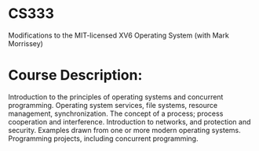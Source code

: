 # CS333
Modifications to the MIT-licensed XV6 Operating System (with Mark Morrissey)

# Course Description:
Introduction to the principles of operating systems and concurrent programming. Operating system services, file systems, resource management, synchronization. The concept of a process; process cooperation and interference. Introduction to networks, and protection and security. Examples drawn from one or more modern operating systems. Programming projects, including concurrent programming.
